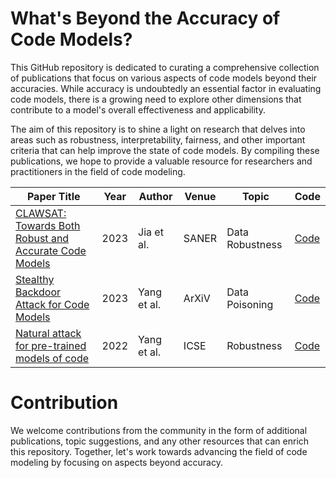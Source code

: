 # What's Beyond the Accuracy of Code Models?

This GitHub repository is dedicated to curating a comprehensive collection of publications that focus on various aspects of code models beyond their accuracies. While accuracy is undoubtedly an essential factor in evaluating code models, there is a growing need to explore other dimensions that contribute to a model's overall effectiveness and applicability.

The aim of this repository is to shine a light on research that delves into areas such as robustness, interpretability, fairness, and other important criteria that can help improve the state of code models. By compiling these publications, we hope to provide a valuable resource for researchers and practitioners in the field of code modeling.


| Paper Title                                                    | Year | Author      | Venue | Topic   | Code |
|----------------------------------------------------------------|------|-------------|-------|---------|------|
| [CLAWSAT: Towards Both Robust and Accurate Code Models](https://arxiv.org/abs/2211.11711) | 2023 | Jia et al. | SANER | Data Robustness | [Code](https://github.com/OPTML-Group/CLAW-SAT) |
| [Stealthy Backdoor Attack for Code Models](https://arxiv.org/abs/2301.02496) | 2023 | Yang et al. | ArXiV | Data Poisoning | [Code](https://github.com/yangzhou6666/adversarial-backdoor-for-code-models) |
| [Natural attack for pre-trained models of code](https://dl.acm.org/doi/abs/10.1145/3510003.3510146) | 2022 | Yang et al. | ICSE | Robustness | [Code](https://github.com/soarsmu/attack-pretrain-models-of-code) |


# Contribution
We welcome contributions from the community in the form of additional publications, topic suggestions, and any other resources that can enrich this repository. Together, let's work towards advancing the field of code modeling by focusing on aspects beyond accuracy.
